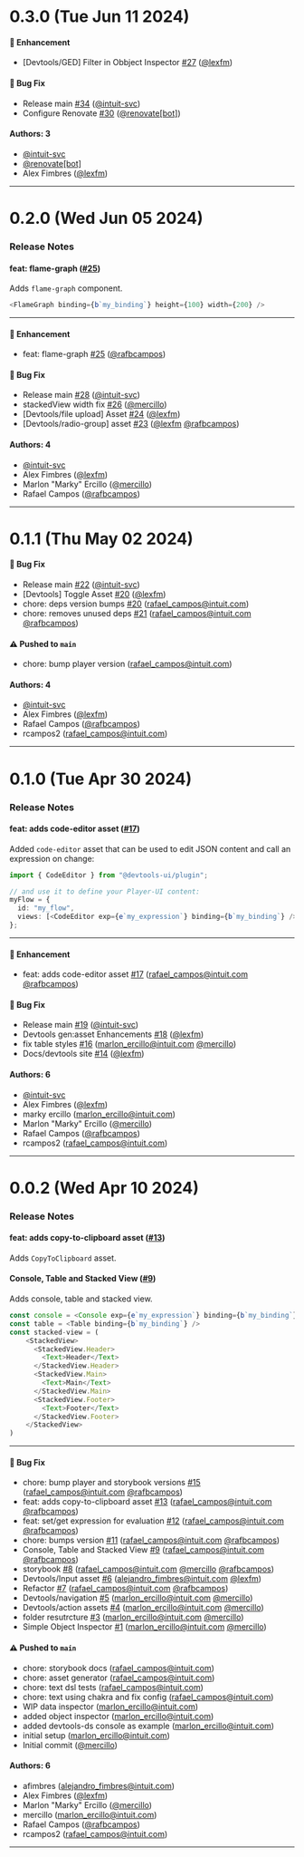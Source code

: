 # 0.3.0 (Tue Jun 11 2024)

#### 🚀 Enhancement

- [Devtools/GED] Filter in Obbject Inspector [#27](https://github.com/player-ui/devtools-assets/pull/27) ([@lexfm](https://github.com/lexfm))

#### 🐛 Bug Fix

- Release main [#34](https://github.com/player-ui/devtools-assets/pull/34) ([@intuit-svc](https://github.com/intuit-svc))
- Configure Renovate [#30](https://github.com/player-ui/devtools-assets/pull/30) ([@renovate[bot]](https://github.com/renovate[bot]))

#### Authors: 3

- [@intuit-svc](https://github.com/intuit-svc)
- [@renovate[bot]](https://github.com/renovate[bot])
- Alex Fimbres ([@lexfm](https://github.com/lexfm))

---

# 0.2.0 (Wed Jun 05 2024)

### Release Notes

#### feat: flame-graph ([#25](https://github.com/player-ui/devtools-assets/pull/25))

Adds `flame-graph` component.

```ts
<FlameGraph binding={b`my_binding`} height={100} width={200} />
```

---

#### 🚀 Enhancement

- feat: flame-graph [#25](https://github.com/player-ui/devtools-assets/pull/25) ([@rafbcampos](https://github.com/rafbcampos))

#### 🐛 Bug Fix

- Release main [#28](https://github.com/player-ui/devtools-assets/pull/28) ([@intuit-svc](https://github.com/intuit-svc))
- stackedView width fix [#26](https://github.com/player-ui/devtools-assets/pull/26) ([@mercillo](https://github.com/mercillo))
- [Devtools/file upload] Asset [#24](https://github.com/player-ui/devtools-assets/pull/24) ([@lexfm](https://github.com/lexfm))
- [Devtools/radio-group] asset [#23](https://github.com/player-ui/devtools-assets/pull/23) ([@lexfm](https://github.com/lexfm) [@rafbcampos](https://github.com/rafbcampos))

#### Authors: 4

- [@intuit-svc](https://github.com/intuit-svc)
- Alex Fimbres ([@lexfm](https://github.com/lexfm))
- Marlon "Marky" Ercillo ([@mercillo](https://github.com/mercillo))
- Rafael Campos ([@rafbcampos](https://github.com/rafbcampos))

---

# 0.1.1 (Thu May 02 2024)

#### 🐛 Bug Fix

- Release main [#22](https://github.com/player-ui/devtools-assets/pull/22) ([@intuit-svc](https://github.com/intuit-svc))
- [Devtools] Toggle Asset [#20](https://github.com/player-ui/devtools-assets/pull/20) ([@lexfm](https://github.com/lexfm))
- chore: deps version bumps [#20](https://github.com/player-ui/devtools-assets/pull/20) (rafael_campos@intuit.com)
- chore: removes unused deps [#21](https://github.com/player-ui/devtools-assets/pull/21) (rafael_campos@intuit.com [@rafbcampos](https://github.com/rafbcampos))

#### ⚠️ Pushed to `main`

- chore: bump player version (rafael_campos@intuit.com)

#### Authors: 4

- [@intuit-svc](https://github.com/intuit-svc)
- Alex Fimbres ([@lexfm](https://github.com/lexfm))
- Rafael Campos ([@rafbcampos](https://github.com/rafbcampos))
- rcampos2 (rafael_campos@intuit.com)

---

# 0.1.0 (Tue Apr 30 2024)

### Release Notes

#### feat: adds code-editor asset ([#17](https://github.com/player-ui/devtools-assets/pull/17))

Added `code-editor` asset that can be used to edit JSON content and call an expression on change:

```typescript
import { CodeEditor } from "@devtools-ui/plugin";

// and use it to define your Player-UI content:
myFlow = {
  id: "my_flow",
  views: [<CodeEditor exp={e`my_expression`} binding={b`my_binding`} />],
};
```

---

#### 🚀 Enhancement

- feat: adds code-editor asset [#17](https://github.com/player-ui/devtools-assets/pull/17) (rafael_campos@intuit.com [@rafbcampos](https://github.com/rafbcampos))

#### 🐛 Bug Fix

- Release main [#19](https://github.com/player-ui/devtools-assets/pull/19) ([@intuit-svc](https://github.com/intuit-svc))
- Devtools gen:asset Enhancements [#18](https://github.com/player-ui/devtools-assets/pull/18) ([@lexfm](https://github.com/lexfm))
- fix table styles [#16](https://github.com/player-ui/devtools-assets/pull/16) (marlon_ercillo@intuit.com [@mercillo](https://github.com/mercillo))
- Docs/devtools site [#14](https://github.com/player-ui/devtools-assets/pull/14) ([@lexfm](https://github.com/lexfm))

#### Authors: 6

- [@intuit-svc](https://github.com/intuit-svc)
- Alex Fimbres ([@lexfm](https://github.com/lexfm))
- marky ercillo (marlon_ercillo@intuit.com)
- Marlon "Marky" Ercillo ([@mercillo](https://github.com/mercillo))
- Rafael Campos ([@rafbcampos](https://github.com/rafbcampos))
- rcampos2 (rafael_campos@intuit.com)

---

# 0.0.2 (Wed Apr 10 2024)

### Release Notes

#### feat: adds copy-to-clipboard asset ([#13](https://github.com/player-ui/devtools-assets/pull/13))

Adds `CopyToClipboard` asset.

#### Console, Table and Stacked View ([#9](https://github.com/player-ui/devtools-assets/pull/9))

Adds console, table and stacked view.

```ts
const console = <Console exp={e`my_expression`} binding={b`my_binding`} />
const table = <Table binding={b`my_binding`} />
const stacked-view = (
    <StackedView>
      <StackedView.Header>
        <Text>Header</Text>
      </StackedView.Header>
      <StackedView.Main>
        <Text>Main</Text>
      </StackedView.Main>
      <StackedView.Footer>
        <Text>Footer</Text>
      </StackedView.Footer>
    </StackedView>
)
```

---

#### 🐛 Bug Fix

- chore: bump player and storybook versions [#15](https://github.com/player-ui/devtools-assets/pull/15) (rafael_campos@intuit.com [@rafbcampos](https://github.com/rafbcampos))
- feat: adds copy-to-clipboard asset [#13](https://github.com/player-ui/devtools-assets/pull/13) (rafael_campos@intuit.com [@rafbcampos](https://github.com/rafbcampos))
- feat: set/get expression for evaluation [#12](https://github.com/player-ui/devtools-assets/pull/12) (rafael_campos@intuit.com [@rafbcampos](https://github.com/rafbcampos))
- chore: bumps version [#11](https://github.com/player-ui/devtools-assets/pull/11) (rafael_campos@intuit.com [@rafbcampos](https://github.com/rafbcampos))
- Console, Table and Stacked View [#9](https://github.com/player-ui/devtools-assets/pull/9) (rafael_campos@intuit.com [@rafbcampos](https://github.com/rafbcampos))
- storybook [#8](https://github.com/player-ui/devtools-assets/pull/8) (rafael_campos@intuit.com [@mercillo](https://github.com/mercillo) [@rafbcampos](https://github.com/rafbcampos))
- Devtools/Input asset [#6](https://github.com/player-ui/devtools-assets/pull/6) (alejandro_fimbres@intuit.com [@lexfm](https://github.com/lexfm))
- Refactor [#7](https://github.com/player-ui/devtools-assets/pull/7) (rafael_campos@intuit.com [@rafbcampos](https://github.com/rafbcampos))
- Devtools/navigation [#5](https://github.com/player-ui/devtools-assets/pull/5) (marlon_ercillo@intuit.com [@mercillo](https://github.com/mercillo))
- Devtools/action assets [#4](https://github.com/player-ui/devtools-assets/pull/4) (marlon_ercillo@intuit.com [@mercillo](https://github.com/mercillo))
- folder resutrcture [#3](https://github.com/player-ui/devtools-assets/pull/3) (marlon_ercillo@intuit.com [@mercillo](https://github.com/mercillo))
- Simple Object Inspector [#1](https://github.com/player-ui/devtools-assets/pull/1) (marlon_ercillo@intuit.com [@mercillo](https://github.com/mercillo))

#### ⚠️ Pushed to `main`

- chore: storybook docs (rafael_campos@intuit.com)
- chore: asset generator (rafael_campos@intuit.com)
- chore: text dsl tests (rafael_campos@intuit.com)
- chore: text using chakra and fix config (rafael_campos@intuit.com)
- WIP data inspector (marlon_ercillo@intuit.com)
- added object inspector (marlon_ercillo@intuit.com)
- added devtools-ds console as example (marlon_ercillo@intuit.com)
- initial setup (marlon_ercillo@intuit.com)
- Initial commit ([@mercillo](https://github.com/mercillo))

#### Authors: 6

- afimbres (alejandro_fimbres@intuit.com)
- Alex Fimbres ([@lexfm](https://github.com/lexfm))
- Marlon "Marky" Ercillo ([@mercillo](https://github.com/mercillo))
- mercillo (marlon_ercillo@intuit.com)
- Rafael Campos ([@rafbcampos](https://github.com/rafbcampos))
- rcampos2 (rafael_campos@intuit.com)

---

